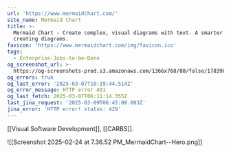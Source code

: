 ```yaml
---
url: 'https://www.mermaidchart.com/'
site_name: Mermaid Chart
title: >-
  Mermaid Chart - Create complex, visual diagrams with text. A smarter way of
  creating diagrams.
favicon: 'https://www.mermaidchart.com/img/favicon.ico'
tags:
  - Enterprise-Jobs-to-be-Done
og_screenshot_url: >-
  https://og-screenshots-prod.s3.amazonaws.com/1366x768/80/false/1783984c991045b11ebcece0f423b559f7644489fa8a99052ad8cda44fedd82e.jpeg
og_errors: true
og_last_error: '2025-03-07T10:19:44.514Z'
og_error_message: HTTP error 401
og_last_fetch: 2025-03-07T06:11:14.355Z
last_jina_request: '2025-03-09T06:45:08.083Z'
jina_error: 'HTTP error! status: 429'
---
```

[[Visual Software Development]], [[CARBS]].

![[Screenshot 2025-02-24 at 7.36.52 PM_MermaidChart--Hero.png]]
